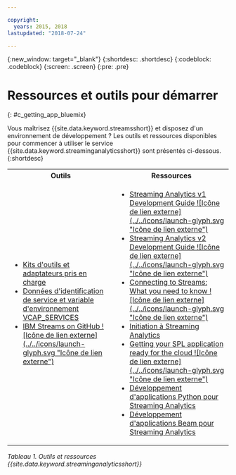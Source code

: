 ```yaml
---

copyright:
  years: 2015, 2018
lastupdated: "2018-07-24"

---
```


<!-- Attribute definitions -->
{:new_window: target="_blank"}
{:shortdesc: .shortdesc}
{:codeblock: .codeblock}
{:screen: .screen}
{:pre: .pre}

# Ressources et outils pour démarrer
{: #c_getting_app_bluemix}


 Vous maîtrisez {{site.data.keyword.streamsshort}} et disposez d'un environnement de développement ? Les outils et ressources disponibles pour commencer à utiliser le service {{site.data.keyword.streaminganalyticsshort}} sont présentés ci-dessous.
{:shortdesc}

<table summary="Ce tableau fournit une liste des outils et ressources nécessaires pour développer et déployer vos applications {{site.data.keyword.streamsshort}}.">
  <tr>
    <th>Outils<br></th>
    <th>Ressources<br></th>
  </tr>
  <tr>
    <td>
      <ul>
        <li><a href="/docs/services/StreamingAnalytics/compatible_toolkits.html" target="_blank">Kits d'outils et adaptateurs pris en charge</a><br></li>
        <li><a href="/docs/services/StreamingAnalytics/service_plans.html#vcap_services" target="_blank">Données d'identification de service et variable d'environnement VCAP_SERVICES</a><br></li>
        <li><a href="https://github.com/IBMStreams" target="_blank">IBM Streams on GitHub ![Icône de lien externe](../../icons/launch-glyph.svg "Icône de lien externe")</a><br></li>
      </ul>    
    </td>
    <td>
      <ul>
        <li><a href="https://developer.ibm.com/streamsdev/docs/bluemix-streaming-analytics-development-guide/" target="_blank">Streaming Analytics v1 Development Guide ![Icône de lien externe](../../icons/launch-glyph.svg "Icône de lien externe")</a><br></li>
        <li><a href="https://developer.ibm.com/streamsdev/docs/streaming-analytics-dev-guide/" target="_blank">Streaming Analytics v2 Development Guide ![Icône de lien externe](../../icons/launch-glyph.svg "Icône de lien externe")</a><br></li>
        <li><a href="https://www.ibm.com/blogs/bluemix/2017/02/connecting-to-streams/" target="_blank">Connecting to Streams: What you need to know ![Icône de lien externe](../../icons/launch-glyph.svg "Icône de lien externe")</a><br></li>
        <li><a href="/docs/services/StreamingAnalytics/index.html" target="_blank">Initiation à Streaming Analytics</a><br></li>
        <li><a href="https://developer.ibm.com/streamsdev/docs/getting-spl-application-ready-cloud" target="_blank">Getting your SPL application ready for the cloud ![Icône de lien externe](../../icons/launch-glyph.svg "Icône de lien externe")</a><br></li>
        <li><a href="/docs/services/StreamingAnalytics/t_develop_apps_python.html#t_develop_apps_python" target="_blank">Développement d'applications Python pour Streaming Analytics</a><br></li>
        <li><a href="/docs/services/StreamingAnalytics/develop_beam_apps.html" target="_blank">Développement d'applications Beam pour Streaming Analytics</a><br></li>
      </ul>    
    </td>
  </tr>
</table>

*Tableau 1. Outils et ressources {{site.data.keyword.streaminganalyticsshort}}*
